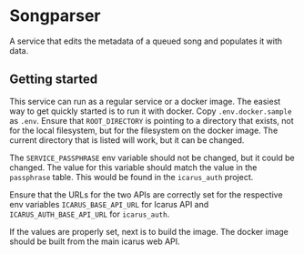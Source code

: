 # Songparser
A service that edits the metadata of a queued song and populates it with data.


## Getting started
This service can run as a regular service or a docker image. The easiest way to get quickly
started is to run it with docker. Copy `.env.docker.sample` as `.env`. Ensure that 
`ROOT_DIRECTORY` is pointing to a directory that exists, not for the local filesystem, but
for the filesystem on the docker image. The current directory that is listed will work, but
it can be changed.

The `SERVICE_PASSPHRASE` env variable should not be changed, but it could be changed. The 
value for this variable should match the value in the `passphrase` table. This would be
found in the `icarus_auth` project.

Ensure that the URLs for the two APIs are correctly set for the respective env variables
`ICARUS_BASE_API_URL` for Icarus API and `ICARUS_AUTH_BASE_API_URL` for `icarus_auth`.

If the values are properly set, next is to build the image. The docker image should be
built from the main icarus web API.
